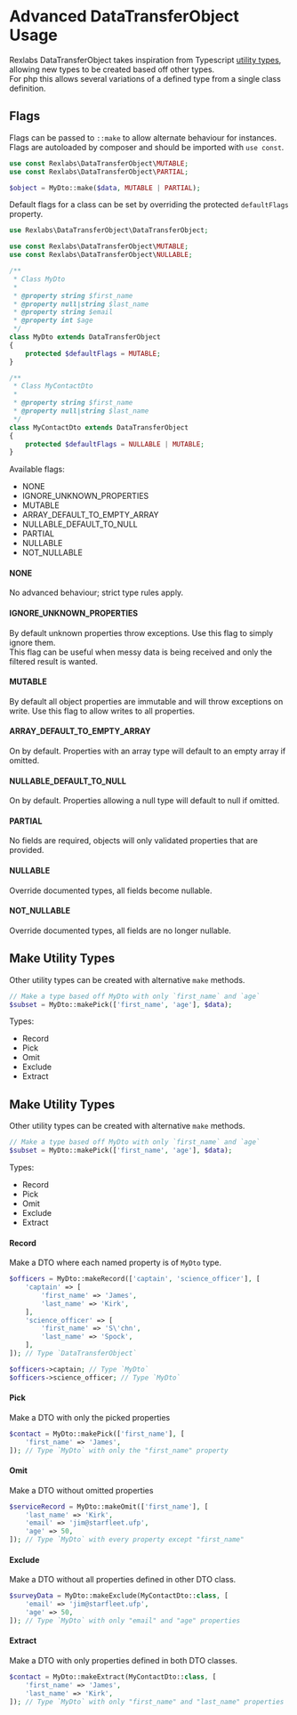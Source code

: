 # Advanced DataTransferObject Usage

Rexlabs DataTransferObject takes inspiration from Typescript [utility types](https://www.typescriptlang.org/docs/handbook/utility-types.html), allowing new types to be created based off other types.  
For php this allows several variations of a defined type from a single class definition.

## Flags

Flags can be passed to `::make` to allow alternate behaviour for instances.
Flags are autoloaded by composer and should be imported with `use const`.

```php
use const Rexlabs\DataTransferObject\MUTABLE;
use const Rexlabs\DataTransferObject\PARTIAL;

$object = MyDto::make($data, MUTABLE | PARTIAL);
```

Default flags for a class can be set by overriding the protected `defaultFlags` property.

```php
use Rexlabs\DataTransferObject\DataTransferObject;

use const Rexlabs\DataTransferObject\MUTABLE;
use const Rexlabs\DataTransferObject\NULLABLE;

/**
 * Class MyDto
 * 
 * @property string $first_name
 * @property null|string $last_name
 * @property string $email
 * @property int $age
 */
class MyDto extends DataTransferObject
{
    protected $defaultFlags = MUTABLE;
}

/**
 * Class MyContactDto
 * 
 * @property string $first_name
 * @property null|string $last_name
 */
class MyContactDto extends DataTransferObject
{
    protected $defaultFlags = NULLABLE | MUTABLE;
}
```

Available flags:

 - NONE
 - IGNORE_UNKNOWN_PROPERTIES
 - MUTABLE
 - ARRAY_DEFAULT_TO_EMPTY_ARRAY
 - NULLABLE_DEFAULT_TO_NULL
 - PARTIAL
 - NULLABLE
 - NOT_NULLABLE
 
#### NONE

No advanced behaviour; strict type rules apply.
 
#### IGNORE_UNKNOWN_PROPERTIES

By default unknown properties throw exceptions. Use this flag to simply ignore them.  
This flag can be useful when messy data is being received and only the filtered result is wanted.

#### MUTABLE

By default all object properties are immutable and will throw exceptions on write.
Use this flag to allow writes to all properties.

#### ARRAY_DEFAULT_TO_EMPTY_ARRAY

On by default. Properties with an array type will default to an empty array if omitted.

#### NULLABLE_DEFAULT_TO_NULL

On by default. Properties allowing a null type will default to null if omitted.

#### PARTIAL

No fields are required, objects will only validated properties that are provided.

#### NULLABLE

Override documented types, all fields become nullable.

#### NOT_NULLABLE

Override documented types, all fields are no longer nullable.
  
## Make Utility Types
  
Other utility types can be created with alternative `make` methods.
  
```php
// Make a type based off MyDto with only `first_name` and `age`
$subset = MyDto::makePick(['first_name', 'age'], $data);
```
  
Types:
  
 - Record
 - Pick
 - Omit
 - Exclude
 - Extract

## Make Utility Types
 
Other utility types can be created with alternative `make` methods.
 
```php
// Make a type based off MyDto with only `first_name` and `age`
$subset = MyDto::makePick(['first_name', 'age'], $data);
```
 
Types:
 
  - Record
  - Pick
  - Omit
  - Exclude
  - Extract

#### Record

Make a DTO where each named property is of `MyDto` type.

```php
$officers = MyDto::makeRecord(['captain', 'science_officer'], [
    'captain' => [
        'first_name' => 'James',
        'last_name' => 'Kirk',
    ],
    'science_officer' => [
        'first_name' => 'S\'chn',
        'last_name' => 'Spock',
    ],
]); // Type `DataTransferObject`

$officers->captain; // Type `MyDto`
$officers->science_officer; // Type `MyDto`
```

#### Pick

Make a DTO with only the picked properties

```php
$contact = MyDto::makePick(['first_name'], [
    'first_name' => 'James',
]); // Type `MyDto` with only the "first_name" property
```

#### Omit

Make a DTO without omitted properties

```php
$serviceRecord = MyDto::makeOmit(['first_name'], [
    'last_name' => 'Kirk',
    'email' => 'jim@starfleet.ufp',
    'age' => 50,
]); // Type `MyDto` with every property except "first_name"
```

#### Exclude

Make a DTO without all properties defined in other DTO class.

```php
$surveyData = MyDto::makeExclude(MyContactDto::class, [
    'email' => 'jim@starfleet.ufp',
    'age' => 50,
]); // Type `MyDto` with only "email" and "age" properties
```

#### Extract

Make a DTO with only properties defined in both DTO classes.

```php
$contact = MyDto::makeExtract(MyContactDto::class, [
    'first_name' => 'James',
    'last_name' => 'Kirk',
]); // Type `MyDto` with only "first_name" and "last_name" properties
```
